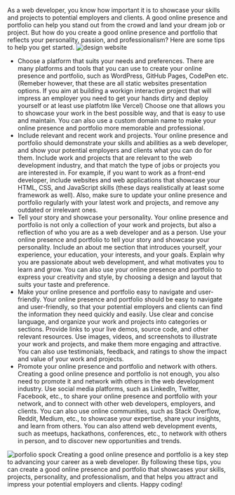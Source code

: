 As a web developer, you know how important it is to showcase your skills and projects to potential employers and clients. A good online presence and portfolio can help you stand out from the crowd and land your dream job or project. But how do you create a good online presence and portfolio that reflects your personality, passion, and professionalism? Here are some tips to help you get started.
![design website](https://admin.tomgora.online/uploads/design_96057267a8.jpg)
- Choose a platform that suits your needs and preferences. There are many platforms and tools that you can use to create your online presence and portfolio, such as WordPress, GitHub Pages, CodePen etc. (Remeber however, that these are all static websites presentation options. If you aim at building a workign interactive project that will impress an employer you need to get your hands dirty and deploy yourself or at least use platfotm like Vercel) Choose one that allows you to showcase your work in the best possible way, and that is easy to use and maintain. You can also use a custom domain name to make your online presence and portfolio more memorable and professional.
- Include relevant and recent work and projects. Your online presence and portfolio should demonstrate your skills and abilities as a web developer, and show your potential employers and clients what you can do for them. Include work and projects that are relevant to the web development industry, and that match the type of jobs or projects you are interested in. For example, if you want to work as a front-end developer, include websites and web applications that showcase your HTML, CSS, and JavaScript skills (these days realistically at least some framework as well). Also, make sure to update your online presence and portfolio regularly with your latest work and projects, and remove any outdated or irrelevant ones.
- Tell your story and showcase your personality. Your online presence and portfolio is not only a collection of your work and projects, but also a reflection of who you are as a web developer and as a person. Use your online presence and portfolio to tell your story and showcase your personality. Include an about me section that introduces yourself, your experience, your education, your interests, and your goals. Explain why you are passionate about web development, and what motivates you to learn and grow. You can also use your online presence and portfolio to express your creativity and style, by choosing a design and layout that suits your taste and preference.
- Make your online presence and portfolio easy to navigate and user-friendly. Your online presence and portfolio should be easy to navigate and user-friendly, so that your potential employers and clients can find the information they need quickly and easily. Use clear and concise language, and organize your work and projects into categories or sections. Provide links to your live demos, source code, and other relevant resources. Use images, videos, and screenshots to illustrate your work and projects, and make them more engaging and attractive. You can also use testimonials, feedback, and ratings to show the impact and value of your work and projects.
- Promote your online presence and portfolio and network with others. Creating a good online presence and portfolio is not enough, you also need to promote it and network with others in the web development industry. Use social media platforms, such as LinkedIn, Twitter, Facebook, etc., to share your online presence and portfolio with your network, and to connect with other web developers, employers, and clients. You can also use online communities, such as Stack Overflow, Reddit, Medium, etc., to showcase your expertise, share your insights, and learn from others. You can also attend web development events, such as meetups, hackathons, conferences, etc., to network with others in person, and to discover new opportunities and trends.

![porfolio spock](https://admin.tomgora.online/uploads/portfolio_website_8e2040e517.jpg)
Creating a good online presence and portfolio is a key step to advancing your career as a web developer. By following these tips, you can create a good online presence and portfolio that showcases your skills, projects, personality, and professionalism, and that helps you attract and impress your potential employers and clients. Happy coding!
